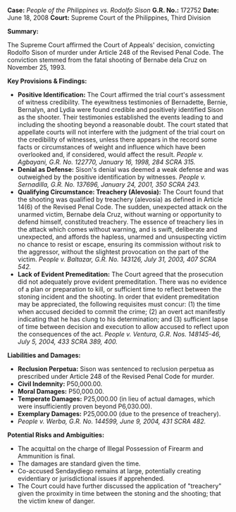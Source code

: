 **Case:** *People of the Philippines vs. Rodolfo Sison*
**G.R. No.:** 172752
**Date:** June 18, 2008
**Court:** Supreme Court of the Philippines, Third Division

**Summary:**

The Supreme Court affirmed the Court of Appeals' decision, convicting Rodolfo Sison of murder under Article 248 of the Revised Penal Code. The conviction stemmed from the fatal shooting of Bernabe dela Cruz on November 25, 1993.

**Key Provisions & Findings:**

*   **Positive Identification:** The Court affirmed the trial court's assessment of witness credibility. The eyewitness testimonies of Bernadette, Bernie, Bernalyn, and Lydia were found credible and positively identified Sison as the shooter. Their testimonies established the events leading to and including the shooting beyond a reasonable doubt. The court stated that appellate courts will not interfere with the judgment of the trial court on the credibility of witnesses, unless there appears in the record some facts or circumstances of weight and influence which have been overlooked and, if considered, would affect the result. *People v. Agbayani, G.R. No. 122770, January 16, 1998, 284 SCRA 315.*
*   **Denial as Defense:** Sison's denial was deemed a weak defense and was outweighed by the positive identification by witnesses. *People v. Sernadilla, G.R. No. 137696, January 24, 2001, 350 SCRA 243.*
*   **Qualifying Circumstance: Treachery (Alevosia):** The Court found that the shooting was qualified by treachery (alevosia) as defined in Article 14(6) of the Revised Penal Code. The sudden, unexpected attack on the unarmed victim, Bernabe dela Cruz, without warning or opportunity to defend himself, constituted treachery. The essence of treachery lies in the attack which comes without warning, and is swift, deliberate and unexpected, and affords the hapless, unarmed and unsuspecting victim no chance to resist or escape, ensuring its commission without risk to the aggressor, without the slightest provocation on the part of the victim. *People v. Baltazar, G.R. No. 143126, July 31, 2003, 407 SCRA 542.*
*   **Lack of Evident Premeditation:** The Court agreed that the prosecution did not adequately prove evident premeditation. There was no evidence of a plan or preparation to kill, or sufficient time to reflect between the stoning incident and the shooting. In order that evident premeditation may be appreciated, the following requisites must concur: (1) the time when accused decided to commit the crime; (2) an overt act manifestly indicating that he has clung to his determination; and (3) sufficient lapse of time between decision and execution to allow accused to reflect upon the consequences of the act. *People v. Ventura, G.R. Nos. 148145-46, July 5, 2004, 433 SCRA 389, 400.*

**Liabilities and Damages:**

*   **Reclusion Perpetua:** Sison was sentenced to reclusion perpetua as prescribed under Article 248 of the Revised Penal Code for murder.
*   **Civil Indemnity:** P50,000.00.
*   **Moral Damages:** P50,000.00.
*   **Temperate Damages:** P25,000.00 (in lieu of actual damages, which were insufficiently proven beyond P6,030.00).
*   **Exemplary Damages:** P25,000.00 (due to the presence of treachery).
*   *People v. Werba, G.R. No. 144599, June 9, 2004, 431 SCRA 482.*

**Potential Risks and Ambiguities:**

*   The acquittal on the charge of Illegal Possession of Firearm and Ammunition is final.
*   The damages are standard given the time.
*   Co-accused Sendaydiego remains at large, potentially creating evidentiary or jurisdictional issues if apprehended.
*   The Court could have further discussed the application of "treachery" given the proximity in time between the stoning and the shooting; that the victim knew of danger.

